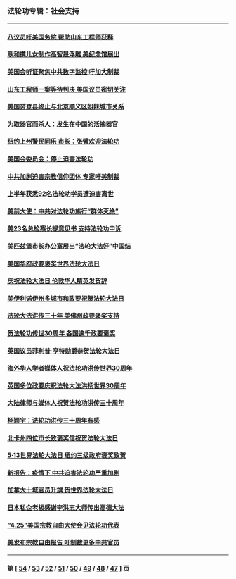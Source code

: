 ### 法轮功专辑：社会支持
---
#### [八议员吁美国务院 帮助山东工程师获释](../../pages/nf4386/n13836379.md?10040430) 
#### [耿和携儿女制作高智晟浮雕 美纪念馆展出](../../pages/nf4386/n13829624.md?10040430) 
#### [美国会听证聚焦中共数字监控 吁加大制裁](../../pages/nf4386/n13825083.md?10040430) 
#### [山东工程师一案等待判决 美国议员密切关注](../../pages/nf4386/n13815065.md?10040430) 
#### [美国劳登县终止与北京顺义区姐妹城市关系](../../pages/nf4386/n13811030.md?10040430) 
#### [为取器官而杀人：发生在中国的活摘器官](../../pages/nf4386/n13794731.md?10040430) 
#### [纽约上州警民同乐 市长：张臂欢迎法轮功](../../pages/nf4386/n13794375.md?10040430) 
#### [美国会委员会：停止迫害法轮功](../../pages/nf4386/n13788164.md?10040430) 
#### [中共加剧迫害宗教信仰团体 专家吁美制裁](../../pages/nf4386/n13780252.md?10040430) 
#### [上半年获悉92名法轮功学员遭迫害离世](../../pages/nf4386/n13772701.md?10040430) 
#### [美前大使：中共对法轮功施行“群体灭绝”](../../pages/nf4386/n13771705.md?10040430) 
#### [美23名总检察长提意见书 支持法轮功申诉](../../pages/nf4386/n13766596.md?10040430) 
#### [美匹兹堡市长办公室展出“法轮大法好”中国结](../../pages/nf4386/n13749721.md?10040430) 
#### [美国华府政要褒奖世界法轮大法日](../../pages/nf4386/n13743770.md?10040430) 
#### [庆祝法轮大法日 伦敦华人精英发贺辞](../../pages/nf4386/n13741593.md?10040430) 
#### [美伊利诺伊州多城市和政要祝贺法轮大法日](../../pages/nf4386/n13737149.md?10040430) 
#### [法轮大法洪传三十年 美佛州政要褒奖支持](../../pages/nf4386/n13737103.md?10040430) 
#### [贺法轮功传世30周年 各国逾千政要褒奖](../../pages/nf4386/n13735828.md?10040430) 
#### [英国议员菲利普‧亨特勋爵恭贺法轮大法日](../../pages/nf4386/n13736187.md?10040430) 
#### [海外华人学者媒体人祝法轮功洪传世界30周年](../../pages/nf4386/n13735835.md?10040430) 
#### [英国多位政要庆祝法轮大法洪扬世界30周年](../../pages/nf4386/n13734739.md?10040430) 
#### [大陆律师与媒体人祝贺法轮功洪传三十周年](../../pages/nf4386/n13735062.md?10040430) 
#### [杨颖宇：法轮功洪传三十周年有感](../../pages/nf4386/n13734884.md?10040430) 
#### [北卡州四位市长致褒奖信祝贺法轮大法日](../../pages/nf4386/n13733292.md?10040430) 
#### [5·13世界法轮大法日 纽约三级政府褒奖致贺](../../pages/nf4386/n13732651.md?10040430) 
#### [新报告：疫情下 中共迫害法轮功严重加剧](../../pages/nf4386/n13732612.md?10040430) 
#### [加拿大十城官员升旗 贺世界法轮大法日](../../pages/nf4386/n13729166.md?10040430) 
#### [日本私企老板感谢李洪志大师传出高德大法](../../pages/nf4386/n13726335.md?10040430) 
#### [“4.25”美国宗教自由大使会见法轮功代表](../../pages/nf4386/n13724124.md?10040430) 
#### [美发布宗教自由报告 吁制裁更多中共官员](../../pages/nf4386/n13720670.md?10040430) 

---
#### 第 [ [54](./54.md?10040430) / [53](./53.md?10040430) / [52](./52.md?10040430) / [51](./51.md?10040430) / [50](./50.md?10040430) / [49](./49.md?10040430) / [48](./48.md?10040430) / [47](./47.md?10040430) ] 页
